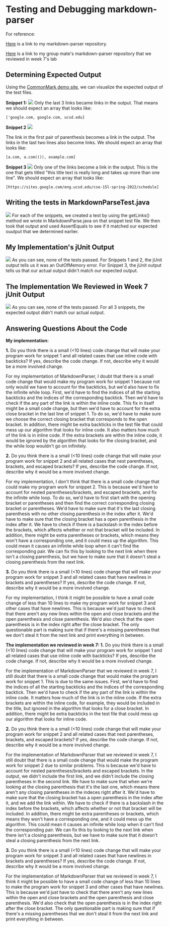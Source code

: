 # Testing and Debugging markdown-parser

For reference:

[Here](https://github.com/m-chenh/markdown-parser) is a link to my markdown-parser repository.

[Here](https://github.com/HantianLin/markdown-parser) is a link to my group mate's markdown-parser repository that we reviewed in week 7's lab

## Determining Expected Output
Using the [CommonMark demo site](https://spec.commonmark.org/dingus/), we can visualize the expected output of the test files.

**Snippet 1:**
![](snippet1Expected.png)
Only the last 3 links became links in the output. That means we should expect an array that looks like:

`['google.com, google.com, ucsd.edu]`

**Snippet 2**
![](snippet2Expected.png)

The link in the first pair of parenthesis becomes a link in the output. The links in the last two lines also become links. We should expect an array that looks like:

`[a.com, a.com(()), example.com]`

**Snippet 3**
![](snippet3Expected.png)
Only one of the links become a link in the output. This is the one that gets titled "this title text is really long and takes up more than one line". We should expect an array that looks like:

`[https://sites.google.com/eng.ucsd.edu/cse-15l-spring-2022/schedule]`

## Writing the tests in MarkdownParseTest.java
![](snippetTests.png)
For each of the snippets, we created a test by using the getLinks() method we wrote in MarkdownParse.java on that snippet test file. We then took that output and used AssertEquals to see if it matched our expected ouutput that we determined earlier.

## My Implementation's jUnit Output
![](failedSnippets.png)
As you can see, none of the tests passed. For Snippets 1 and 2, the jUnit output tells us it was an OutOfMemory error. For Snippet 3, the jUnit output tells us that our actual output didn't match our expected output.

## The Implementation We Reviewed in Week 7 jUnit Output
![](HanFailedSnippets.png)
As you can see, none of the tests passed. For all 3 snippets, the expected output didn't match our actual output.

## Answering Questions About the Code
**My implementation:**

**1.** Do you think there is a small (<10 lines) code change that will make your program work for snippet 1 and all related cases that use inline code with backticks? If yes, describe the code change. If not, describe why it would be a more involved change.

For my implementation of MarkdownParser, I doubt that there is a small code change that would make my program work for snippet 1 because not only would we have to account for the backticks, but we'd also have to fix the infinite while loop. First, we'd have to find the indices of all the starting backticks and the indices of the corresponding backtick. Then we'd have to check if the any part of the link is within the inline code. This fix in itself might be a small code change, but then we'd have to account for the extra close bracket in the last line of snippet 1. To do so, we'd have to make sure we choose the correct closing bracket that corresponds to the open bracket. In addition, there might be extra backticks in the test file that could mess up our algorithm that looks for inline code. It also matters how much of the link is in inline code. If the extra brackets are within the inline code, it would be ignored by the algorithm that looks for the closing bracket, and the while loop wouldn't go on infinitely.

**2.** Do you think there is a small (<10 lines) code change that will make your program work for snippet 2 and all related cases that nest parentheses, brackets, and escaped brackets? If yes, describe the code change. If not, describe why it would be a more involved change.

For my implementation, I don't think that there is a small code change that could make my program work for snippet 2. This is because we'd have to account for nested parentheses/brackets, and escaped brackets, and fix the infinite while loop. To do so, we'd have to first start with the opening bracket or parentheses and then find the correct corresponding closing bracket or parentheses. We'd have to make sure that it's the last closing parenthesis with no other closing parenthesis in the index after it. We'd have to make sure that the closing bracket has a open parenthesis in the index after it. We have to check if there is a backslash in the index before the brackets, which affects whether or not that bracket will be included. In addition, there might be extra parentheses or brackets, which means they won't have a corresponding one, and it could mess up the algorithm. This could mean it causes an infinite while loop when it can't find the corresponding pair. We can fix this by looking to the next link when there isn't a closing parenthesis, but we have to make sure that it doesn't steal a closing parenthesis from the next link.

**3.** Do you think there is a small (<10 lines) code change that will make your program work for snippet 3 and all related cases that have newlines in brackets and parentheses? If yes, describe the code change. If not, describe why it would be a more involved change.

For my implementation, I think it might be possible to have a small code change of less than 10 lines to make my program work for snippet 3 and other cases that have newlines. This is because we'd just have to check that there aren't any new lines within the open and close brackets and the open parenthesis and close parenthesis. We'd also check that the open parenthesis is in the index right after the close bracket. The only questionable part is making sure that if there's a missing parentheses that we don't steal it from the next link and print everything in between.

**The implementation we reviewed in week 7:**
**1.** Do you think there is a small (<10 lines) code change that will make your program work for snippet 1 and all related cases that use inline code with backticks? If yes, describe the code change. If not, describe why it would be a more involved change.

For the implementation of MarkdownParser that we reviewed in week 7, I still doubt that there is a small code change that would make the program work for snippet 1. This is due to the same issues. First, we'd have to find the indices of all the starting backticks and the indices of the corresponding backtick. Then we'd have to check if the any part of the link is within the inline code. 
It matters how much of the link is in the inline code. If the extra brackets are within the inline code, for example, they would be included in the title, but ignored in the algorithm that looks for a close bracket. In addition, there might be extra backticks in the test file that could mess up our algorithm that looks for inline code. 

**2.** Do you think there is a small (<10 lines) code change that will make your program work for snippet 2 and all related cases that nest parentheses, brackets, and escaped brackets? If yes, describe the code change. If not, describe why it would be a more involved change.

For the implementation of MarkdownParser that we reviewed in week 7, I still doubt that there is a small code change that would make the program work for snippet 2 due to similar problems. This is because we'd have to account for nested parentheses/brackets and escaped brackets. In the output, we didn't include the first link, and we didn't include the closing parentheses in the second link. We have to make sure that when we're looking at the closing parenthesis that it's the last one, which means there aren't any closing parentheses in the indeces right after it. We'd have to make sure that the closing bracket has a open parenthesis in the index after it, and we add the link within. We have to check if there is a backslash in the index before the brackets, which affects whether or not that bracket will be included. In addition, there might be extra parentheses or brackets, which means they won't have a corresponding one, and it could mess up the algorithm. This could mean it causes an infinite while loop when it can't find the corresponding pair. We can fix this by looking to the next link when there isn't a closing parenthesis, but we have to make sure that it doesn't steal a closing parenthesis from the next link.

**3.** Do you think there is a small (<10 lines) code change that will make your program work for snippet 3 and all related cases that have newlines in brackets and parentheses? If yes, describe the code change. If not, describe why it would be a more involved change.

For the implementation of MarkdownParser that we reviewed in week 7, I think it might be possible to have a small code change of less than 10 lines to make the program work for snippet 3 and other cases that have newlines. This is because we'd just have to check that there aren't any new lines within the open and close brackets and the open parenthesis and close parenthesis. We'd also check that the open parenthesis is in the index right after the close bracket. The only questionable part is making sure that if there's a missing parentheses that we don't steal it from the next link and print everything in between.